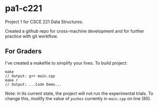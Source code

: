 # pa1-c221
Project 1 for CSCE 221 Data Structures.

Created a github repo for cross-machine development and for further practice with git workflow.

## For Graders
I've created a makefile to simplify your lives.
To build project:
```
make
// Output: g++ main.cpp
make r
// Output: ...Code Demo...
```
Note: in its current state, the project will not run the experimental trials. To change this, modify the value of `pushes` currently in `main.cpp` on line (85).
